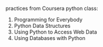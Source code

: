 practices from Coursera python class:

1.  Programming for Everybody 
2.  Python Data Structures 
3.  Using Python to Access Web Data 
4.  Using Databases with Python 

